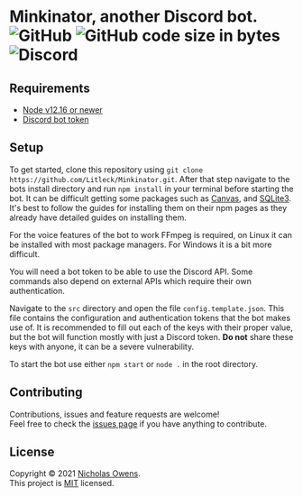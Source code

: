 

# Minkinator, another Discord bot. ![GitHub](https://img.shields.io/github/license/litleck/minkinator) ![GitHub code size in bytes](https://img.shields.io/github/languages/code-size/litleck/minkinator) ![Discord](https://img.shields.io/badge/discord-rXVnuTB-6666ee?logo=discord)

## Requirements
* [Node v12.16 or newer](https://nodejs.org/en/download/)
* [Discord bot token](https://discord.com/developers/applications)

## Setup
To get started, clone this repository using `git clone https://github.com/Litleck/Minkinator.git`.
After that step navigate to the bots install directory and run `npm install` in your terminal before starting the bot.
It can be difficult getting some packages such as [Canvas](https://www.npmjs.com/package/canvas), and [SQLite3](https://www.npmjs.com/package/sqlite3). It's best to follow the guides for installing them on their npm pages as they already have detailed guides on installing them.

For the voice features of the bot to work FFmpeg is required, on Linux it can be installed with most package managers. For Windows it is a bit more difficult.

You will need a bot token to be able to use the Discord API. Some commands also depend on external APIs which require their own authentication.

Navigate to the `src` directory and open the file `config.template.json`. This file contains the configuration and authentication tokens that the bot makes use of. It is recommended to fill out each of the keys with their proper value, but the bot will function mostly with just a Discord token.
**Do not** share these keys with anyone, it can be a severe vulnerability.

To start the bot use either `npm start` or `node .` in the root directory.

## Contributing
Contributions, issues and feature requests are welcome!<br />Feel free to check the [issues page](https://github.com/Litleck/Minkinator-Bot/issues) if you have anything to contribute.

## License
Copyright © 2021 [Nicholas Owens](https://github.com/Litleck). <br>
This project is [MIT](https://github.com/Litleck/Minkinator-Bot/blob/master/LICENSE) licensed.
